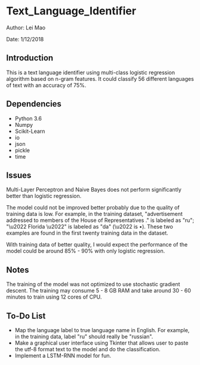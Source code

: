 # Text_Language_Identifier

Author: Lei Mao


Date: 1/12/2018

## Introduction

This is a text language identifier using multi-class logistic regression algorithm based on n-gram features. It could classify 56 different languages of text with an accuracy of 75%. 

## Dependencies

* Python 3.6
* Numpy
* Scikit-Learn
* io
* json
* pickle
* time

## Issues

Multi-Layer Perceptron and Naive Bayes does not perform significantly better than logistic regression. 

The model could not be improved better probably due to the quality of training data is low. For example, in the training dataset, "advertisement addressed to members of the House of Representatives ." is labeled as "ru"; "\u2022 Florida \u2022" is labeled as "da" (\u2022 is •). These two examples are found in the first twenty training data in the dataset. 

With training data of better quality, I  would expect the performance of the model could be around 85% - 90% with only logistic regression.

## Notes

The training of the model was not optimized to use stochastic gradient descent. The training may consume 5 - 8 GB RAM and take around 30 - 60 minutes to train using 12 cores of CPU.

## To-Do List

* Map the language label to true language name in English. For example, in the training data, label "ru" should really be "russian".
* Make a graphical user interface using Tkinter that allows user to paste the utf-8 format text to the model and do the classification.
* Implement a LSTM-RNN model for fun.